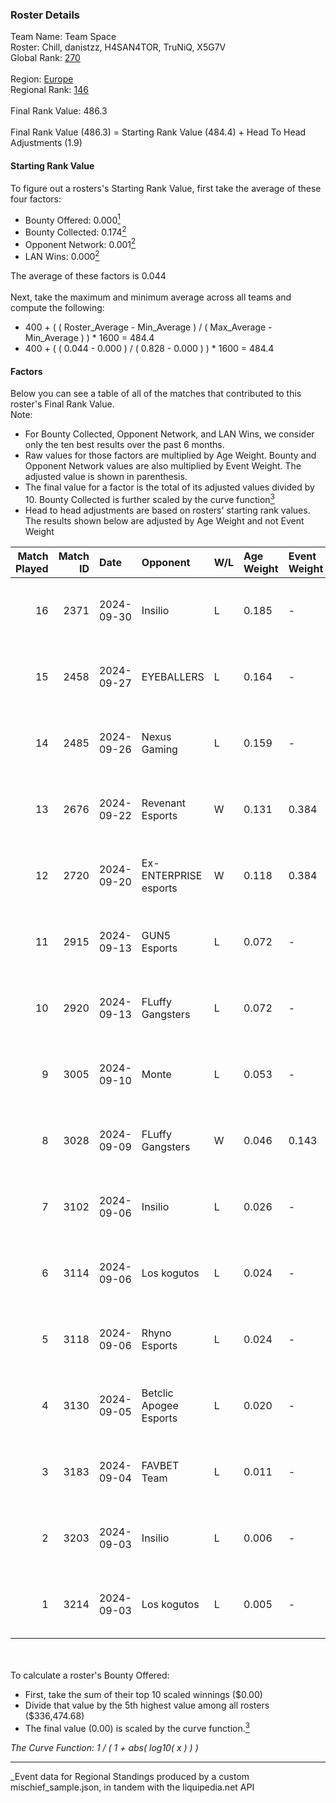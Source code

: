 ### Roster Details<br />
Team Name: Team Space<br />
Roster: Chill, danistzz, H4SAN4TOR, TruNiQ, X5G7V<br />
Global Rank: [270](../../standings_global_2025_03_01.md)<br />
<br />
Region: [Europe]( ../../standings_europe_2025_03_01.md)<br />
Regional Rank: [146]( ../../standings_europe_2025_03_01.md)<br />
<br />
Final Rank Value:  486.3<br />
<br />
Final Rank Value (486.3) = Starting Rank Value (484.4) + Head To Head Adjustments (1.9)<br />

#### Starting Rank Value<br />
To figure out a rosters's Starting Rank Value, first take the average of these four factors:<br />
- Bounty Offered: 0.000[<sup>1</sup>](#table2)
- Bounty Collected: 0.174[<sup>2</sup>](#table1)
- Opponent Network: 0.001[<sup>2</sup>](#table1)
- LAN Wins: 0.000[<sup>2</sup>](#table1)

The average of these factors is 0.044<br />
<br />
Next, take the maximum and minimum average across all teams and compute the following:<br />
- 400 + ( ( Roster_Average - Min_Average ) / ( Max_Average - Min_Average ) ) * 1600 = 484.4
- 400 + ( ( 0.044 - 0.000 ) / ( 0.828 - 0.000 ) ) * 1600 = 484.4


#### Factors<br />
Below you can see a table of all of the matches that contributed to this roster's Final Rank Value.<br />
Note:<br />

- For Bounty Collected, Opponent Network, and LAN Wins, we consider only the ten best results over the past 6 months.
- Raw values for those factors are multiplied by Age Weight. Bounty and Opponent Network values are also multiplied by Event Weight. The adjusted value is shown in parenthesis.
- The final value for a factor is the total of its adjusted values divided by 10. Bounty Collected is further scaled by the curve function[<sup>3</sup>](#curveFunction)
- Head to head adjustments are based on rosters' starting rank values. The results shown below are adjusted by Age Weight and not Event Weight
<span id="table1"></span><br />


| Match Played | Match ID | Date       | Opponent               | W/L | Age Weight | Event Weight | Bounty Collected | Opponent Network | LAN Wins  | H2H Adj. | Roster                                    |
| -: | -: | :- | :- | :- | :- | :- | :- | :- | :- | -: | :- |
|           16 |     2371 | 2024-09-30 | Insilio                | L   | 0.185      | -            | -                | -                | -         |    -1.48 | Chill, danistzz, H4SAN4TOR, TruNiQ, X5G7V |
|           15 |     2458 | 2024-09-27 | EYEBALLERS             | L   | 0.164      | -            | -                | -                | -         |    -0.89 | Chill, danistzz, H4SAN4TOR, TruNiQ, X5G7V |
|           14 |     2485 | 2024-09-26 | Nexus Gaming           | L   | 0.159      | -            | -                | -                | -         |    -0.15 | Chill, danistzz, H4SAN4TOR, TruNiQ, X5G7V |
|           13 |     2676 | 2024-09-22 | Revenant Esports       | W   | 0.131      | 0.384        | 0.000 (0.000)    | 0.008 (0.000)    | 0 (0.000) |     2.14 | Chill, danistzz, H4SAN4TOR, TruNiQ, X5G7V |
|           12 |     2720 | 2024-09-20 | Ex-ENTERPRISE esports  | W   | 0.118      | 0.384        | 0.003 (0.000)    | 0.068 (0.003)    | 0 (0.000) |     2.88 | Chill, danistzz, H4SAN4TOR, TruNiQ, X5G7V |
|           11 |     2915 | 2024-09-13 | GUN5 Esports           | L   | 0.072      | -            | -                | -                | -         |    -0.20 | Chill, danistzz, H4SAN4TOR, TruNiQ, X5G7V |
|           10 |     2920 | 2024-09-13 | FLuffy Gangsters       | L   | 0.072      | -            | -                | -                | -         |    -0.53 | danistzz, fozil, H4SAN4TOR, TruNiQ, X5G7V |
|            9 |     3005 | 2024-09-10 | Monte                  | L   | 0.053      | -            | -                | -                | -         |    -0.23 | danistzz, fozil, H4SAN4TOR, TruNiQ, X5G7V |
|            8 |     3028 | 2024-09-09 | FLuffy Gangsters       | W   | 0.046      | 0.143        | 0.005 (0.000)    | 0.419 (0.003)    | 0 (0.000) |     1.12 | danistzz, fozil, H4SAN4TOR, TruNiQ, X5G7V |
|            7 |     3102 | 2024-09-06 | Insilio                | L   | 0.026      | -            | -                | -                | -         |    -0.21 | danistzz, fozil, H4SAN4TOR, TruNiQ, X5G7V |
|            6 |     3114 | 2024-09-06 | Los kogutos            | L   | 0.024      | -            | -                | -                | -         |    -0.06 | Chill, danistzz, H4SAN4TOR, TruNiQ, X5G7V |
|            5 |     3118 | 2024-09-06 | Rhyno Esports          | L   | 0.024      | -            | -                | -                | -         |    -0.20 | danistzz, fozil, H4SAN4TOR, TruNiQ, X5G7V |
|            4 |     3130 | 2024-09-05 | Betclic Apogee Esports | L   | 0.020      | -            | -                | -                | -         |    -0.17 | danistzz, fozil, H4SAN4TOR, TruNiQ, X5G7V |
|            3 |     3183 | 2024-09-04 | FAVBET Team            | L   | 0.011      | -            | -                | -                | -         |    -0.05 | danistzz, fozil, H4SAN4TOR, TruNiQ, X5G7V |
|            2 |     3203 | 2024-09-03 | Insilio                | L   | 0.006      | -            | -                | -                | -         |    -0.05 | danistzz, fozil, H4SAN4TOR, TruNiQ, X5G7V |
|            1 |     3214 | 2024-09-03 | Los kogutos            | L   | 0.005      | -            | -                | -                | -         |    -0.01 | danistzz, fozil, H4SAN4TOR, TruNiQ, X5G7V |

<br />
<span id="table2"></span><br />
To calculate a roster's Bounty Offered:<br />

- First, take the sum of their top 10 scaled winnings ($0.00)
- Divide that value by the 5th highest value among all rosters ($336,474.68)
- The final value (0.00) is scaled by the curve function.[<sup>3</sup>](#curveFunction)

<span id="curveFunction"></span>_The Curve Function: 1 / ( 1 + abs( log10( x ) ) )_<br />

---
_Event data for Regional Standings produced by a custom mischief_sample.json, in tandem with the liquipedia.net API<br />
